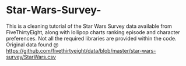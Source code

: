 # Star-Wars-Survey-
This is a cleaning tutorial of the Star Wars Survey data available from FiveThirtyEight, along with lollipop charts ranking episode and character preferences. Not all the required libraries are provided within the code. Original data found @ https://github.com/fivethirtyeight/data/blob/master/star-wars-survey/StarWars.csv
